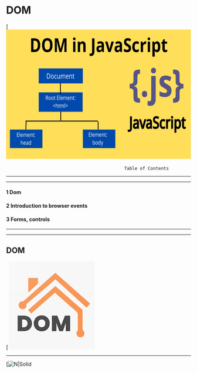 # DOM
[![N|Solid](dom-in-js.jpg)

```
                                             Table of Contents
```
****
****
#### 1 Dom

#### 2 Introduction to browser events

#### 3 Forms, controls
****
****
## DOM
[![N|Solid](unnamed.webp)
***
[![N|Solid](document-object.avif)



